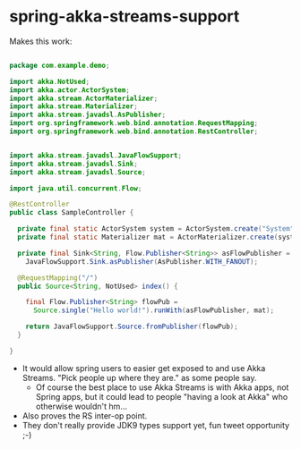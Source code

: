 # spring-akka-streams-support

Makes this work:

```java

package com.example.demo;

import akka.NotUsed;
import akka.actor.ActorSystem;
import akka.stream.ActorMaterializer;
import akka.stream.Materializer;
import akka.stream.javadsl.AsPublisher;
import org.springframework.web.bind.annotation.RequestMapping;
import org.springframework.web.bind.annotation.RestController;


import akka.stream.javadsl.JavaFlowSupport;
import akka.stream.javadsl.Sink;
import akka.stream.javadsl.Source;

import java.util.concurrent.Flow;

@RestController
public class SampleController {

  private final static ActorSystem system = ActorSystem.create("System");
  private final static Materializer mat = ActorMaterializer.create(system);

  private final Sink<String, Flow.Publisher<String>> asFlowPublisher =
    JavaFlowSupport.Sink.asPublisher(AsPublisher.WITH_FANOUT);

  @RequestMapping("/")
  public Source<String, NotUsed> index() {

    final Flow.Publisher<String> flowPub =
      Source.single("Hello world!").runWith(asFlowPublisher, mat);

    return JavaFlowSupport.Source.fromPublisher(flowPub);
  }

}


```

- It would allow spring users to easier get exposed to and use Akka Streams. "Pick people up where they are." as some people say.
  - Of course the best place to use Akka Streams is with Akka apps, not Spring apps, but it could lead to people "having a look at Akka" who otherwise wouldn't hm...
- Also proves the RS inter-op point.
- They don't really provide JDK9 types support yet, fun tweet opportunity ;-)
